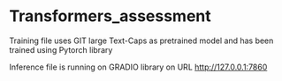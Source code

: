 # Transformers_assessment

Training file uses GIT large Text-Caps as pretrained model and has been trained using Pytorch library

Inference file is running on GRADIO library on URL http://127.0.0.1:7860

